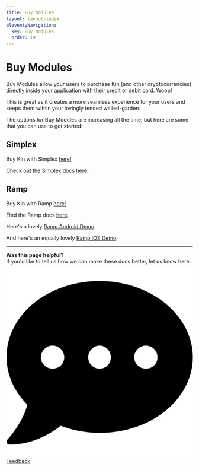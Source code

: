 ```yaml
---
title: Buy Modules
layout: layout-index
eleventyNavigation:
  key: Buy Modules
  order: 19
---
```

# Buy Modules

Buy Modules allow your users to purchase Kin (and other cryptocurrencies) directly inside your application with their credit or debit card. Woop!

This is great as it creates a more seamless experience for your users and keeps them within your lovingly tended walled-garden.

The options for Buy Modules are increasing all the time, but here are some that you can use to get started:

## Simplex
Buy Kin with Simplex [here!](https://kin.org/buy-kin/)

Check out the Simplex docs [here](https://integrations.simplex.com/).

## Ramp
Buy Kin with Ramp [here!](https://ramp.network/buy/)

Find the Ramp docs [here](https://docs.ramp.network/).

Here's a lovely [Ramp Android Demo](https://github.com/kin-labs/kin-android-ramp-demo).

And here's an equally lovely [Ramp iOS Demo](https://github.com/kin-labs/kin-ios-ramp-demo).

***
**Was this page helpful?**<br/>
If you'd like to tell us how we can make these docs better, let us know here:

<div class='contacts-index'>
  <a href='https://forms.gle/qhjcDJR59v8RJsaY7' target='_blank'><div class='contact'>
    <img class='contact-icon' alt='Developer' src='../essentials/images/comment-dots-solid.svg'>
    <span class='contact-text'>Feedback</span>
  </div></a>
</div>
